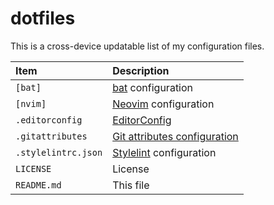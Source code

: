 # dotfiles
This is a cross-device updatable list of my configuration files.

| Item                | Description                              |
|:--------------------|:-----------------------------------------|
| `[bat]`             | [bat][5] configuration                   |
| `[nvim]`            | [Neovim][1] configuration                |
| `.editorconfig`     | [EditorConfig][2]                        |
| `.gitattributes`    | [Git attributes configuration][3]        |
| `.stylelintrc.json` | [Stylelint][4] configuration             |
| `LICENSE`           | License                                  |
| `README.md`         | This file                                |

[1]: https://neovim.io
[2]: https://editorconfig.org
[3]: https://git-scm.com/docs/gitattributes
[4]: https://stylelint.io/user-guide/configure
[5]: https://github.com/sharkdp/bat
